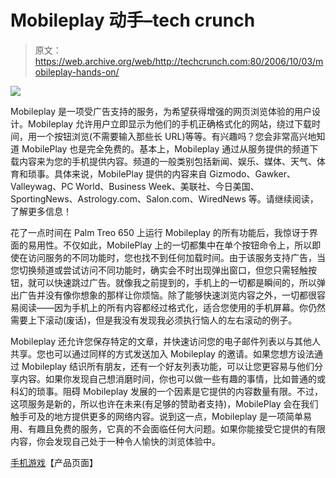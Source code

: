 # Mobileplay 动手–tech crunch

> 原文：<https://web.archive.org/web/http://techcrunch.com:80/2006/10/03/mobileplay-hands-on/>

![](img/4435f147048cd3588c510142548be65c.png)

Mobileplay 是一项受广告支持的服务，为希望获得增强的网页浏览体验的用户设计。Mobileplay 允许用户立即显示为他们的手机正确格式化的网站，绕过下载时间，用一个按钮浏览(不需要输入那些长 URL)等等。有兴趣吗？您会非常高兴地知道 MobilePlay 也是完全免费的。基本上，Mobileplay 通过从服务提供的频道下载内容来为您的手机提供内容。频道的一般类别包括新闻、娱乐、媒体、天气、体育和琐事。具体来说，MobilePlay 提供的内容来自 Gizmodo、Gawker、Valleywag、PC World、Business Week、美联社、今日美国、SportingNews、Astrology.com、Salon.com、WiredNews 等。请继续阅读，了解更多信息！

花了一点时间在 Palm Treo 650 上运行 Mobileplay 的所有功能后，我惊讶于界面的易用性。不仅如此，MobilePlay 上的一切都集中在单个按钮命令上，所以即使在访问服务的不同功能时，您也找不到任何加载时间。由于该服务支持广告，当您切换频道或尝试访问不同功能时，确实会不时出现弹出窗口，但您只需轻触按钮，就可以快速跳过广告。就像我之前提到的，手机上的一切都是瞬间的，所以弹出广告并没有像你想象的那样让你烦恼。除了能够快速浏览内容之外，一切都很容易阅读——因为手机上的所有内容都经过格式化，适合您使用的手机屏幕。你仍然需要上下滚动(废话)，但是我没有发现我必须执行恼人的左右滚动的例子。

Mobileplay 还允许您保存特定的文章，并快速访问您的电子邮件列表以与其他人共享。您也可以通过同样的方式发送加入 Mobileplay 的邀请。如果您想方设法通过 Mobileplay 结识所有朋友，还有一个好友列表功能，可以让您更容易与他们分享内容。如果你发现自己想消磨时间，你也可以做一些有趣的事情，比如普通的或科幻的琐事。阻碍 Mobileplay 发展的一个因素是它提供的内容数量有限。不过，这项服务是新的，所以也许在未来(有足够的赞助者支持)，MobilePlay 会在我们触手可及的地方提供更多的网络内容。说到这一点，Mobileplay 是一项简单易用、有趣且免费的服务，它真的不会面临任何大问题。如果你能接受它提供的有限内容，你会发现自己处于一种令人愉快的浏览体验中。

[手机游戏](https://web.archive.org/web/20210302024735/http://www.mobileplay.com/)【产品页面】
